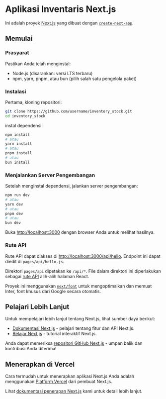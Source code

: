 # Aplikasi Inventaris Next.js

Ini adalah proyek [Next.js](https://nextjs.org/) yang dibuat dengan [`create-next-app`](https://github.com/vercel/next.js/tree/canary/packages/create-next-app).

## Memulai

### Prasyarat

Pastikan Anda telah menginstal:

- Node.js (disarankan: versi LTS terbaru)
- npm, yarn, pnpm, atau bun (pilih salah satu pengelola paket)

### Instalasi

Pertama, kloning repositori:

```bash
git clone https://github.com/username/inventory_stock.git
cd inventory_stock
```

instal dependensi:

```bash
npm install
# atau
yarn install
# atau
pnpm install
# atau
bun install
```

### Menjalankan Server Pengembangan

Setelah menginstal dependensi, jalankan server pengembangan:

```bash
npm run dev
# atau
yarn dev
# atau
pnpm dev
# atau
bun dev
```

Buka [http://localhost:3000](http://localhost:3000) dengan browser Anda untuk melihat hasilnya.

### Rute API

Rute API dapat diakses di [http://localhost:3000/api/hello](http://localhost:3000/api/hello). Endpoint ini dapat diedit di `pages/api/hello.js`.

Direktori `pages/api` dipetakan ke `/api/*`. File dalam direktori ini diperlakukan sebagai [rute API](https://nextjs.org/docs/api-routes/introduction) alih-alih halaman React.

Proyek ini menggunakan [`next/font`](https://nextjs.org/docs/basic-features/font-optimization) untuk mengoptimalkan dan memuat Inter, font khusus dari Google secara otomatis.

## Pelajari Lebih Lanjut

Untuk mempelajari lebih lanjut tentang Next.js, lihat sumber daya berikut:

- [Dokumentasi Next.js](https://nextjs.org/docs) - pelajari tentang fitur dan API Next.js.
- [Belajar Next.js](https://nextjs.org/learn) - tutorial interaktif Next.js.

Anda dapat memeriksa [repositori GitHub Next.js](https://github.com/vercel/next.js/) - umpan balik dan kontribusi Anda diterima!

## Menerapkan di Vercel

Cara termudah untuk menerapkan aplikasi Next.js Anda adalah menggunakan [Platform Vercel](https://vercel.com/new?utm_medium=default-template&filter=next.js&utm_source=create-next-app&utm_campaign=create-next-app-readme) dari pembuat Next.js.

Lihat [dokumentasi penerapan Next.js](https://nextjs.org/docs/deployment) kami untuk detail lebih lanjut.

